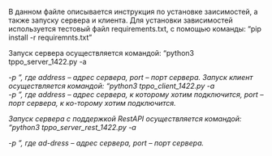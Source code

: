 В данном файле описывается инструкция по установке заисимостей, а также запуску сервера и клиента.
Для установки зависимостей используется тестовый файл requirements.txt, с помощью команды:
“pip install -r requiremnts.txt”

Запуск сервера осуществляется командой:
“python3 tppo_server_1422.py -a <address> -p <port>”, где address – адрес сервера, port – порт сервера.
Запуск клиент осуществляется командой:
“python3 tppo_client_1422.py -a <address> -p <port>”, где address – адрес сервера, к которому хотим подключится, port – порт сервера, к ко-торому хотим подключится.

Запуск сервера c поддержкой RestAPI осуществляется командой:
“python3 tppo_server_rest_1422.py -a <address> -p <port>”, где ad-dress – адрес сервера, port – порт сервера.

